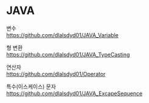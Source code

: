 # JAVA  
  
  
변수  
https://github.com/dlalsdyd01/JAVA_Variable  

형 변환  
https://github.com/dlalsdyd01/JAVA_TypeCasting  

연산자  
https://github.com/dlalsdyd01/Operator  

특수(이스케이스) 문자  
https://github.com/dlalsdyd01/JAVA_ExcapeSequence  
